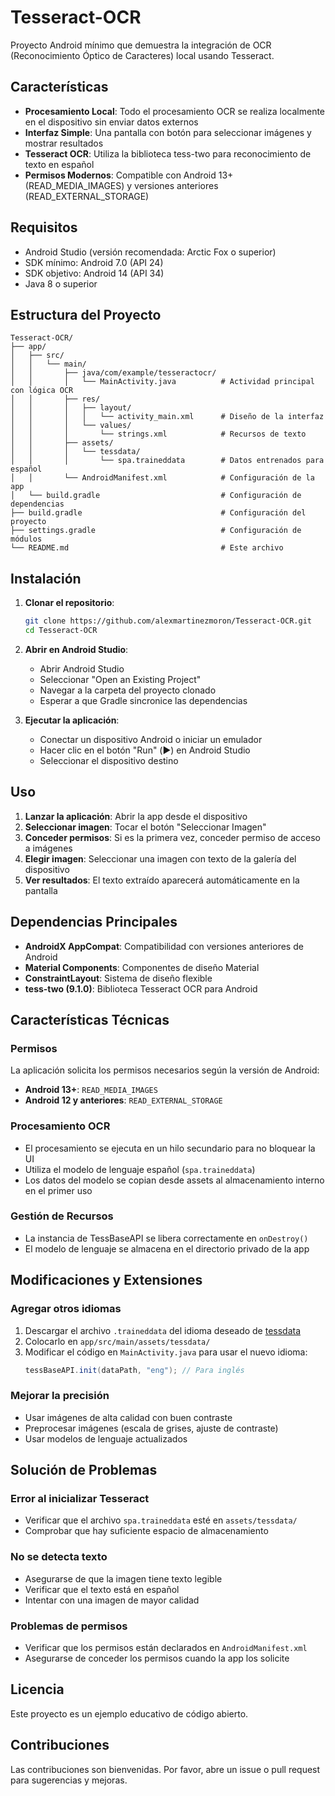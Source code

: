 # Tesseract-OCR

Proyecto Android mínimo que demuestra la integración de OCR (Reconocimiento Óptico de Caracteres) local usando Tesseract.

## Características

- **Procesamiento Local**: Todo el procesamiento OCR se realiza localmente en el dispositivo sin enviar datos externos
- **Interfaz Simple**: Una pantalla con botón para seleccionar imágenes y mostrar resultados
- **Tesseract OCR**: Utiliza la biblioteca tess-two para reconocimiento de texto en español
- **Permisos Modernos**: Compatible con Android 13+ (READ_MEDIA_IMAGES) y versiones anteriores (READ_EXTERNAL_STORAGE)

## Requisitos

- Android Studio (versión recomendada: Arctic Fox o superior)
- SDK mínimo: Android 7.0 (API 24)
- SDK objetivo: Android 14 (API 34)
- Java 8 o superior

## Estructura del Proyecto

```
Tesseract-OCR/
├── app/
│   ├── src/
│   │   └── main/
│   │       ├── java/com/example/tesseractocr/
│   │       │   └── MainActivity.java          # Actividad principal con lógica OCR
│   │       ├── res/
│   │       │   ├── layout/
│   │       │   │   └── activity_main.xml      # Diseño de la interfaz
│   │       │   └── values/
│   │       │       └── strings.xml            # Recursos de texto
│   │       ├── assets/
│   │       │   └── tessdata/
│   │       │       └── spa.traineddata        # Datos entrenados para español
│   │       └── AndroidManifest.xml            # Configuración de la app
│   └── build.gradle                           # Configuración de dependencias
├── build.gradle                               # Configuración del proyecto
├── settings.gradle                            # Configuración de módulos
└── README.md                                  # Este archivo
```

## Instalación

1. **Clonar el repositorio**:
   ```bash
   git clone https://github.com/alexmartinezmoron/Tesseract-OCR.git
   cd Tesseract-OCR
   ```

2. **Abrir en Android Studio**:
   - Abrir Android Studio
   - Seleccionar "Open an Existing Project"
   - Navegar a la carpeta del proyecto clonado
   - Esperar a que Gradle sincronice las dependencias

3. **Ejecutar la aplicación**:
   - Conectar un dispositivo Android o iniciar un emulador
   - Hacer clic en el botón "Run" (▶️) en Android Studio
   - Seleccionar el dispositivo destino

## Uso

1. **Lanzar la aplicación**: Abrir la app desde el dispositivo
2. **Seleccionar imagen**: Tocar el botón "Seleccionar Imagen"
3. **Conceder permisos**: Si es la primera vez, conceder permiso de acceso a imágenes
4. **Elegir imagen**: Seleccionar una imagen con texto de la galería del dispositivo
5. **Ver resultados**: El texto extraído aparecerá automáticamente en la pantalla

## Dependencias Principales

- **AndroidX AppCompat**: Compatibilidad con versiones anteriores de Android
- **Material Components**: Componentes de diseño Material
- **ConstraintLayout**: Sistema de diseño flexible
- **tess-two (9.1.0)**: Biblioteca Tesseract OCR para Android

## Características Técnicas

### Permisos
La aplicación solicita los permisos necesarios según la versión de Android:
- **Android 13+**: `READ_MEDIA_IMAGES`
- **Android 12 y anteriores**: `READ_EXTERNAL_STORAGE`

### Procesamiento OCR
- El procesamiento se ejecuta en un hilo secundario para no bloquear la UI
- Utiliza el modelo de lenguaje español (`spa.traineddata`)
- Los datos del modelo se copian desde assets al almacenamiento interno en el primer uso

### Gestión de Recursos
- La instancia de TessBaseAPI se libera correctamente en `onDestroy()`
- El modelo de lenguaje se almacena en el directorio privado de la app

## Modificaciones y Extensiones

### Agregar otros idiomas
1. Descargar el archivo `.traineddata` del idioma deseado de [tessdata](https://github.com/tesseract-ocr/tessdata)
2. Colocarlo en `app/src/main/assets/tessdata/`
3. Modificar el código en `MainActivity.java` para usar el nuevo idioma:
   ```java
   tessBaseAPI.init(dataPath, "eng"); // Para inglés
   ```

### Mejorar la precisión
- Usar imágenes de alta calidad con buen contraste
- Preprocesar imágenes (escala de grises, ajuste de contraste)
- Usar modelos de lenguaje actualizados

## Solución de Problemas

### Error al inicializar Tesseract
- Verificar que el archivo `spa.traineddata` esté en `assets/tessdata/`
- Comprobar que hay suficiente espacio de almacenamiento

### No se detecta texto
- Asegurarse de que la imagen tiene texto legible
- Verificar que el texto está en español
- Intentar con una imagen de mayor calidad

### Problemas de permisos
- Verificar que los permisos están declarados en `AndroidManifest.xml`
- Asegurarse de conceder los permisos cuando la app los solicite

## Licencia

Este proyecto es un ejemplo educativo de código abierto.

## Contribuciones

Las contribuciones son bienvenidas. Por favor, abre un issue o pull request para sugerencias y mejoras.